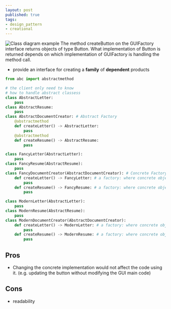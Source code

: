 ```yaml
---
layout: post
published: true
tags:
- design_pattern
- creational
---
```


![Class diagram example The method createButton on the GUIFactory interface returns objects of type Button. What implementation of Button is returned depends on which implementation of GUIFactory is handling the method call.](https://upload.wikimedia.org/wikipedia/commons/thumb/a/a7/Abstract_factory.svg/1024px-Abstract_factory.svg.png)

- provide an interface for creating a **family** of **dependent** products

```python
from abc import abstractmethod

# the client only need to know
# how to handle abstract classess
class AbstractLetter:
  	pass
class AbstractResume:
  	pass
class AbstractDocumentCreator: # Abstract Factory
    @abstractmethod
    def createLetter() -> AbstractLetter:
      	pass
    @abstractmethod
    def createResume() -> AbstractResume:
      	pass

class FancyLetter(AbstractLetter):
  	pass
class FancyResume(AbstractResume):
  	pass
class FancyDocumentCreator(AbstractDocumentCreator): # Concrete Factory
  	def createLetter() -> FancyLetter: # a factory: where concrete objects are created
      	pass
    def createResume() -> FancyResume: # a factory: where concrete objects are created
      	pass

class ModernLetter(AbstractLetter):
  	pass
class ModernResume(AbstractResume):
  	pass
class ModernDocumentCreator(AbstractDocumentCreator):
  	def createLetter() -> ModernLetter: # a factory: where concrete objects are created
      	pass
    def createResume() -> ModernResume: # a factory: where concrete objects are created
      	pass
```



## Pros

- Changing the concrete implementation would not affect the code using it. (e.g. updating the button without modifying the GUI main code)

## Cons

- readability
